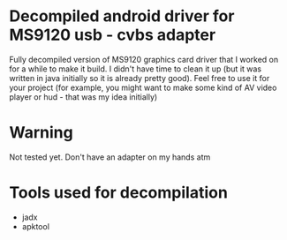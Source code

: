 # Decompiled android driver for MS9120 usb - cvbs adapter 
Fully decompiled version of MS9120 graphics card driver that I worked on for a while to make it build. I didn't have time to clean it up (but it was written in java initially so it is already pretty good).
Feel free to use it for your project (for example, you might want to make some kind of AV video player or hud - that was my idea initially)

# Warning
Not tested yet. Don't have an adapter on my hands atm

# Tools used for decompilation
* jadx
* apktool


